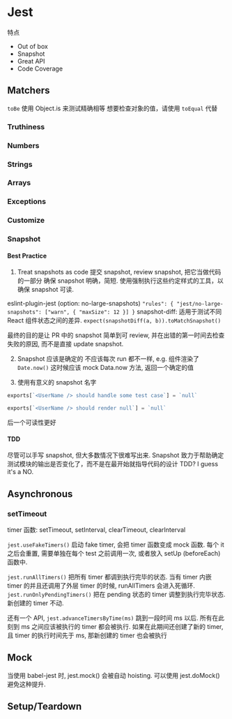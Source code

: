 # Jest

特点
- Out of box
- Snapshot
- Great API
- Code Coverage

## Matchers

`toBe` 使用 Object.is 来测试精确相等
想要检查对象的值，请使用 `toEqual` 代替

### Truthiness
### Numbers
### Strings
### Arrays
### Exceptions
### Customize

### Snapshot

#### Best Practice

1. Treat snapshots as code
提交 snapshot, review snapshot, 把它当做代码的一部分
确保 snapshot 明确，简短. 使用强制执行这些约定样式的工具，以确保 snapshot 可读.

eslint-plugin-jest (option: no-large-snapshots) `"rules": { "jest/no-large-snapshots": ["warn", { "maxSize": 12 }] }`
snapshot-diff: 适用于测试不同 React 组件状态之间的差异. `expect(snapshotDiff(a, b)).toMatchSnapshot()`

最终的目的是让 PR 中的 snapshot 简单到可 review,
并在出错的第一时间去检查失败的原因, 而不是直接 update snapshot.

2. Snapshot 应该是确定的
不应该每次 run 都不一样, e.g. 组件渲染了 `Date.now()`
这时候应该 mock Data.now 方法, 返回一个确定的值


3. 使用有意义的 snapshot 名字
```js
exports[`<UserName /> should handle some test case`] = `null`

exports[`<UserName /> should render null`] = `null`
```
后一个可读性更好

#### TDD
尽管可以手写 snapshot, 但大多数情况下很难写出来.
Snapshot 致力于帮助确定测试模块的输出是否变化了，而不是在最开始就指导代码的设计
TDD? I guess it's a NO.

## Asynchronous
### setTimeout

timer 函数: setTimeout, setInterval, clearTimeout, clearInterval

`jest.useFakeTimers()` 启动 fake timer, 会把 timer 函数变成 mock 函数.
每个 it 之后会重置, 需要单独在每个 test 之前调用一次, 或者放入 setUp (beforeEach) 函数中. 

`jest.runAllTimers()` 把所有 timer 都调到执行完毕的状态.
当有 timer 内嵌 timer 的并且还调用了外层 timer 的时候, runAllTimers 会进入死循环.
`jest.runOnlyPendingTimers()` 把在 pending 状态的 timer 调整到执行完毕状态. 新创建的 timer 不动.

还有一个 API, `jest.advanceTimersByTime(ms)` 跳到一段时间 ms 以后.
所有在此刻到 ms 之间应该被执行的 timer 都会被执行.
如果在此期间还创建了新的 timer, 且 timer 的执行时间先于 ms, 那新创建的 timer 也会被执行

## Mock
当使用 babel-jest 时, jest.mock() 会被自动 hoisting. 可以使用 jest.doMock() 避免这种提升.

## Setup/Teardown
